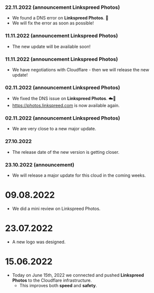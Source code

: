 ### 22.11.2022 (announcement Linkspreed Photos)
- We found a DNS error on **Linkspreed Photos**. 🤔
- We will fix the error as soon as possible!

### 11.11.2022 (announcement Linkspreed Photos)
- The new update will be available soon!

### 11.11.2022 (announcement Linkspreed Photos)
- We have negotiations with Cloudflare - then we will release the new update!

### 02.11.2022 (announcement Linkspreed Photos)
- We fixed the DNS issue on **Linkspreed Photos**. ☁️🧡
- https://photos.linkspreed.com is now available again.

### 02.11.2022 (announcement Linkspreed Photos)
- We are very close to a new major update.

### 27.10.2022
- The release date of the new version is getting closer.

### 23.10.2022 (announcement)
- We will release a major update for this cloud in the coming weeks.

# 09.08.2022
  - We did a mini review on Linkspreed Photos.

# 23.07.2022
  - A new logo was designed.

# 15.06.2022
  - Today on June 15th, 2022 we connected and pushed **Linkspreed Photos** to the Cloudflare infrastructure.
     - This improves both **speed** and **safety**.
